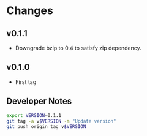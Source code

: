 # Changes

## v0.1.1

- Downgrade bzip to 0.4 to satisfy zip dependency.

## v0.1.0

- First tag


## Developer Notes

```sh
export VERSION=0.1.1
git tag -a v$VERSION -m "Update version"
git push origin tag v$VERSION
```